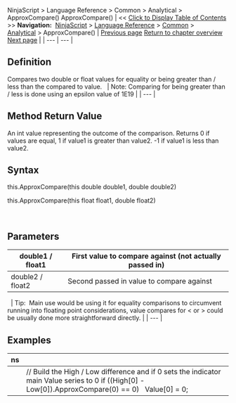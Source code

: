 ﻿
NinjaScript \> Language Reference \> Common \> Analytical \> ApproxCompare()
ApproxCompare()
| \<\< [Click to Display Table of Contents](approxcompare.md) \>\> **Navigation:**     [NinjaScript](ninjascript-1.md) \> [Language Reference](language_reference_wip-1.md) \> [Common](common-1.md) \> [Analytical](market_data-1.md) \> ApproxCompare() | [Previous page](market_data-1.md) [Return to chapter overview](market_data-1.md) [Next page](countif-1.md) |
| --- | --- |
## Definition
Compares two double or float values for equality or being greater than / less than the compared to value.
 
| Note: Comparing for being greater than / less is done using an epsilon value of 1E19 |
| --- |
 
## Method Return Value
An int value representing the outcome of the comparison. Returns 0 if values are equal, 1 if value1 is greater than value2\. \-1 if value1 is less than value2\.
 
## Syntax
this.ApproxCompare(this double double1, double double2\)  

this.ApproxCompare(this float float1, double float2\)  

 
## Parameters
| double1 / float1 | First value to compare against (not actually passed in) |
| --- | --- |
| double2 / float2 | Second passed in value to compare against |
 
| Tip:  Main use would be using it for equality comparisons to circumvent running into floating point considerations, value compares for \< or \> could be usually done more straightforward directly. |
| --- |

## Examples
| ns | |
| --- | --- |
|  | // Build the High / Low difference and if 0 sets the indicator main Value series to 0 if ((High\[0] \- Low\[0]).ApproxCompare(0) \=\= 0)    Value\[0] \= 0; |
 


